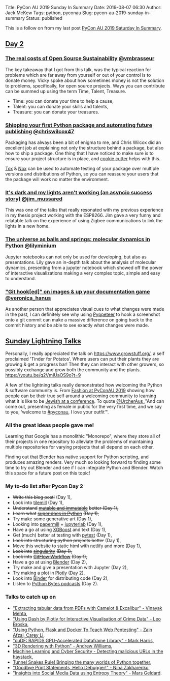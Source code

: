 Title: PyCon AU 2019 Sunday In Summary
Date: 2019-08-07 06:30
Author: Jack McKew
Tags: python, pyconau
Slug: pycon-au-2019-sunday-in-summary
Status: published

This is a follow on from my last post [PyCon AU 2019 Saturday In Summary](https://jmckew.com/2019/08/06/pycon-au-2019-saturday-in-summary/).

[Day 2](https://2019.pycon-au.org/schedule/sunday/)
---------------------------------------------------

### [The real costs of Open Source Sustainability](https://2019.pycon-au.org/talks/vicky) [\@vmbrasseur](https://twitter.com/vmbrasseur)

The key takeaway that I got from this talk, was the typical reaction for problems which are far away from yourself or out of your control is to donate money. Vicky spoke about how sometimes money is not the solution to problems, specifically, for open source projects. Ways you can contribute can be summed up using the term Time, Talent, Treasure.

-   Time: you can donate your time to help a cause,
-   Talent: you can donate your skills and talents,
-   Treasure: you can donate your treasures.

### [Shipping your first Python package and automating future publishing](https://2019.pycon-au.org/talks/shipping-your-first-python-package-and-automating-future-publishing) [\@chriswilcox47](https://twitter.com/chriswilcox47)

Packaging has always been a bit of enigma to me, and Chris Wilcox did an excellent job at explaining not only the structure behind a package, but also how to ship a package. One thing that I have noticed to make sure is to ensure your project structure is in place, and [cookie cutter](https://cookiecutter.readthedocs.io/en/latest/) helps with this.

[Tox](https://tox.readthedocs.io/en/latest/) & [Nox](https://nox.thea.codes/en/stable/) can be used to automate testing of your package over multiple versions and distributions of Python, so you can reassure your users that the package will work no matter the environment.

### [It's dark and my lights aren't working (an asyncio success story)](https://2019.pycon-au.org/talks/its-dark-and-my-lights-arent-working-an-asyncio-success-story) [\@jim\_mussared](https://twitter.com/jim_mussared)

This was one of the talks that really resonated with my previous experience in my thesis project working with the ESP8266. Jim gave a very funny and relatable talk on the experience of using Zigbee communications to link the lights in a new home.

### [The universe as balls and springs: molecular dynamics in Python](https://2019.pycon-au.org/talks/the-universe-as-balls-and-springs-molecular-dynamics-in-python) [\@lilyminium](https://twitter.com/Lilyminium)

Jupyter notebooks can not only be used for developing, but also as presentations. Lily gave an in-depth talk about the analysis of molecular dynamics, presenting from a jupyter notebook which showed off the power of interactive visualizations making a very complex topic, simple and easy to understand.

### ["Git hook\[ed\]” on images & up your documentation game](https://2019.pycon-au.org/talks/git-hooked-on-images-up-your-documentation-game) [\@veronica\_hanus](https://twitter.com/veronica_hanus)

As another person that appreciates visual cues to what changes were made in the past, I can definitely see why using [Pyppeteer](https://pypi.org/project/pyppeteer/) to hook a screenshot onto a git commit can make a massive difference on going back to the commit history and be able to see exactly what changes were made.

[Sunday Lightning Talks](https://2019.pycon-au.org/talks/sunday-lightning-talks)
--------------------------------------------------------------------------------

Personally, I really appreciated the talk on <https://www.growstuff.org/>, a self proclaimed 'Tinder for Potatos'. Where users can put their plants they are growing & get a progress bar! Then they can interact with other growers, so possibly exchange and grow both the community and the plants. <https://youtu.be/q2VmIUaOS9o?t=9>

A few of the lightning talks really demonstrated how welcoming the Python & software community is. From [Fashion at PyConAU 2019](https://youtu.be/q2VmIUaOS9o?t=1385) showing how people can be their true self around a welcoming community to learning what it is like to be [Jewish at a conference](https://youtu.be/q2VmIUaOS9o?t=829). To quote [\@UrcherAus ,](https://twitter.com/UrcherAus)"And can come out, presenting as female in public for the very first time, and we say to you, ‘welcome to [\#pyconau](https://twitter.com/hashtag/pyconau?src=hashtag_click), I love your outfit’".

### All the great ideas people gave me!

Learning that Google has a monolithic "Monorepo", where they store all of their projects in one repository to alleviate the problems of maintaining multiple repositories for varying projects that all depend on each other.

Finding out that Blender has native support for Python scripting, and produces amazing renders. Very much so looking forward to finding some time to try out Blender and see if I can integrate Python and Blender. Watch this space for a future post on this topic!

### My to-do list after Pycon Day 2

-   ~~Write this blog post!~~ (Day 1),
-   Look into [tilemill](https://tilemill-project.github.io/tilemill/) (Day 1),
-   ~~Understand~~ [~~mutable and immutable~~](https://medium.com/@meghamohan/mutable-and-immutable-side-of-python-c2145cf72747) ~~better (Day 1),~~
-   ~~Learn what~~ [~~super does in Python~~](https://realpython.com/python-super/) ~~(Day 1),~~
-   Try make some generative art (Day 1),
-   Looking into [papermill](https://papermill.readthedocs.io/en/latest/) + [jupyterlab](https://jupyterlab.readthedocs.io/en/stable/) (Day 1),
-   Have a go at using [XGBoost](https://xgboost.readthedocs.io/en/latest/) and text (Day 1),
-   Get (much) better at testing with [pytest](https://docs.pytest.org/en/latest/) (Day 1),
-   ~~Look into structuring python projects better~~ (Day 1),
-   Move this website to static html with [netlify](https://www.netlify.com/) and more (Day 1),
-   ~~Look into~~ [~~singularity~~](https://singularity.lbl.gov/) ~~(Day 1),~~
-   ~~Look into~~ [~~GitFlow Workflow~~](https://www.atlassian.com/git/tutorials/comparing-workflows/gitflow-workflow) ~~(Day 1),~~
-   Have a go at using [Blender](https://www.blender.org/) (Day 2),
-   Try make and give a presentation with Jupyter (Day 2),
-   Try making a plot in [Plotly](https://plot.ly/) (Day 2),
-   Look into [Binder](https://mybinder.org/) for distributing code (Day 2),
-   Listen to [Python Bytes podcasts](https://pythonbytes.fm/) (Day 2).

### Talks to catch up on

-   ["Extracting tabular data from PDFs with Camelot & Excalibur" - Vinayak Mehta](https://www.youtube.com/watch?v=99A9Fz6uHAA&list=PLs4CJRBY5F1LKqauI3V4E_xflt6Gow611&index=5),
-   ["Using Dash by Plotly for Interactive Visualisation of Crime Data" - Leo Broska](https://www.youtube.com/watch?v=O1gvNeJlIs0&list=PLs4CJRBY5F1LKqauI3V4E_xflt6Gow611&index=7),
-   ["Using Python, Flask and Docker To Teach Web Pentesting" - Zain Afzal, Carey Li](https://www.youtube.com/watch?v=l0Sazyzs1IY&list=PLs4CJRBY5F1LKqauI3V4E_xflt6Gow611&index=16),
-   ["cuDF: RAPIDS GPU-Accelerated Dataframe Library" - Mark Harris](https://www.youtube.com/watch?v=lV7rtDW94do&list=PLs4CJRBY5F1LKqauI3V4E_xflt6Gow611&index=21),
-   ["3D Rendering with Python" - Andrew Williams](https://www.youtube.com/watch?v=3oAgsQji6m4&list=PLs4CJRBY5F1LKqauI3V4E_xflt6Gow611&index=28),
-   [Machine Learning and Cyber Security - Detecting malicious URLs in the haystack](https://www.youtube.com/watch?v=ZhvlfNi-0aY&list=PLs4CJRBY5F1LKqauI3V4E_xflt6Gow611&index=32),
-   [Tunnel Snakes Rule! Bringing the many worlds of Python together](https://www.youtube.com/watch?v=aeZOVaULoNI&list=PLs4CJRBY5F1LKqauI3V4E_xflt6Gow611&index=38),
-   ["Goodbye Print Statements, Hello Debugger!" - Nina Zakharenko](https://www.youtube.com/watch?v=HHrVBKZLolg&list=PLs4CJRBY5F1LKqauI3V4E_xflt6Gow611&index=40),
-   ["Insights into Social Media Data using Entropy Theory" - Mars Geldard](https://www.youtube.com/watch?v=lW5ZJcrjYLw&list=PLs4CJRBY5F1LKqauI3V4E_xflt6Gow611&index=59).
